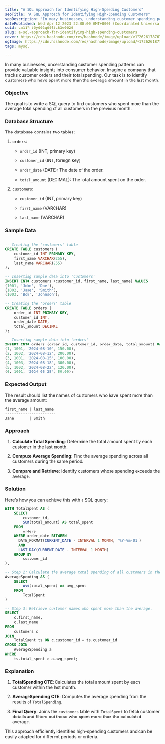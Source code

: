 ```yaml
---
title: "A SQL Approach for Identifying High-Spending Customers"
seoTitle: "A SQL Approach for Identifying High-Spending Customers"
seoDescription: "In many businesses, understanding customer spending patterns can provide valuable insights into consumer behavior. Imagine a company that tracks customer or"
datePublished: Wed Apr 12 2023 22:00:00 GMT+0000 (Coordinated Universal Time)
cuid: cm117rt6y003q09l6c83e0629
slug: a-sql-approach-for-identifying-high-spending-customers
cover: https://cdn.hashnode.com/res/hashnode/image/upload/v1726261787677/fc3793f2-77f7-41fa-bf76-18ce8697c0c2.jpeg
ogImage: https://cdn.hashnode.com/res/hashnode/image/upload/v1726261877884/75eae2be-8606-4b47-8e84-c005c7eafdbe.jpeg
tags: mysql

---
```


In many businesses, understanding customer spending patterns can provide valuable insights into consumer behavior. Imagine a company that tracks customer orders and their total spending. Our task is to identify customers who have spent more than the average amount in the last month.

### Objective

The goal is to write a SQL query to find customers who spent more than the average total spending of all customers in the previous month.

### Database Structure

The database contains two tables:

1. `orders`:
    
    * `order_id` (INT, primary key)
        
    * `customer_id` (INT, foreign key)
        
    * `order_date` (DATE): The date of the order.
        
    * `total_amount` (DECIMAL): The total amount spent on the order.
        
2. `customers`:
    
    * `customer_id` (INT, primary key)
        
    * `first_name` (VARCHAR)
        
    * `last_name` (VARCHAR)
        

### Sample Data

```sql

-- Creating the 'customers' table
CREATE TABLE customers (
    customer_id INT PRIMARY KEY,
    first_name VARCHAR(255),
    last_name VARCHAR(255)
);

-- Inserting sample data into 'customers'
INSERT INTO customers (customer_id, first_name, last_name) VALUES
(1001, 'John', 'Doe'),
(1002, 'Jane', 'Smith'),
(1003, 'Bob', 'Johnson');

-- Creating the 'orders' table
CREATE TABLE orders (
    order_id INT PRIMARY KEY,
    customer_id INT,
    order_date DATE,
    total_amount DECIMAL
);

-- Inserting sample data into 'orders'
INSERT INTO orders (order_id, customer_id, order_date, total_amount) VALUES
(1, 1001, '2024-08-10', 150.00),
(2, 1002, '2024-08-12', 200.00),
(3, 1001, '2024-08-15', 100.00),
(4, 1003, '2024-08-18', 300.00),
(5, 1002, '2024-08-22', 120.00),
(6, 1001, '2024-08-25', 50.00);
```

### Expected Output

The result should list the names of customers who have spent more than the average amount:

```markdown
first_name | last_name
-----------------------
Jane       | Smith
```

### Approach

1. **Calculate Total Spending**: Determine the total amount spent by each customer in the last month.
    
2. **Compute Average Spending**: Find the average spending across all customers during the same period.
    
3. **Compare and Retrieve**: Identify customers whose spending exceeds the average.
    

### Solution

Here’s how you can achieve this with a SQL query:

```sql
WITH TotalSpent AS (
    SELECT 
        customer_id,
        SUM(total_amount) AS total_spent
    FROM 
        orders
    WHERE order_date BETWEEN
      DATE_FORMAT(CURRENT_DATE - INTERVAL 1 MONTH, '%Y-%m-01') 
      AND
      LAST_DAY(CURRENT_DATE - INTERVAL 1 MONTH)
    GROUP BY 
        customer_id
),

-- Step 2: Calculate the average total spending of all customers in the last month.
AverageSpending AS (
    SELECT 
        AVG(total_spent) AS avg_spent
    FROM 
        TotalSpent
)

-- Step 3: Retrieve customer names who spent more than the average.
SELECT 
    c.first_name, 
    c.last_name
FROM 
    customers c
JOIN 
    TotalSpent ts ON c.customer_id = ts.customer_id
CROSS JOIN 
    AverageSpending a
WHERE 
    ts.total_spent > a.avg_spent;
```

### Explanation

1. **TotalSpending CTE**: Calculates the total amount spent by each customer within the last month.
    
2. **AverageSpending CTE**: Computes the average spending from the results of `TotalSpending`.
    
3. **Final Query**: Joins the `customers` table with `TotalSpent` to fetch customer details and filters out those who spent more than the calculated average.
    

This approach efficiently identifies high-spending customers and can be easily adapted for different periods or criteria.